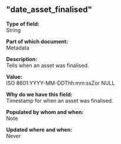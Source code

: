 ## "date_asset_finalised"

**Type of field:**  
String  

**Part of which document:**  
Metadata

**Description:**  
Tells when an asset was finalised.   

**Value:**  
ISO 8601:YYYY-MM-DDThh:mm:ssZor NULL

**Why do we have this field:**  
Timestamp for when an asset was finalised.  

**Populated by whom and when:**  
Note  

**Updated where and when:**  
Never

